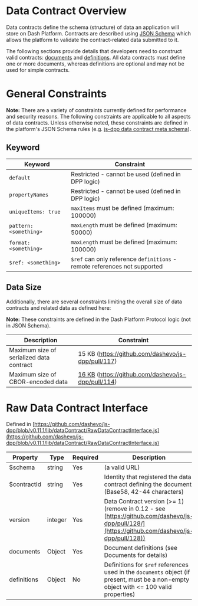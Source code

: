 # Data Contract Overview

Data contracts define the schema (structure) of data an application will store on Dash Platform. Contracts are described using [JSON Schema](https://json-schema.org/understanding-json-schema/) which allows the platform to validate the contract-related data submitted to it.

The following sections provide details that developers need to construct valid contracts: [documents](document#document-overview) and [definitions](#document#definition-overview). All data contracts must define one or more documents, whereas definitions are optional and may not be used for simple contracts.

# General Constraints

**Note:** There are a variety of constraints currently defined for performance and security reasons. The following constraints are applicable to all aspects of data contracts. Unless otherwise noted, these constraints are defined in the platform's JSON Schema rules (e.g. [js-dpp data contract meta schema](https://github.com/dashevo/js-dpp/blob/v0.11.1/schema/meta/data-contract.json)).

## Keyword

| Keyword | Constraint |
| - | - |
| `default` | Restricted - cannot be used (defined in DPP logic) |
| `propertyNames` | Restricted - cannot be used (defined in DPP logic) |
| `uniqueItems: true` | `maxItems` must be defined (maximum: 100000) |
| `pattern: <something>` | `maxLength` must be defined (maximum: 50000) |
| `format: <something>` | `maxLength` must be defined (maximum: 100000) |
| `$ref: <something>` | `$ref` can only reference `definitions` - <br> remote references not supported |

## Data Size
Additionally, there are several constraints limiting the overall size of data contracts and related data as defined here:

**Note:** These constraints are defined in the Dash Platform Protocol logic (not in JSON Schema).

| Description | Constraint |
| - | - |
| Maximum size of serialized data contract | 15 KB (https://github.com/dashevo/js-dpp/pull/117) |
| Maximum size of CBOR-encoded data | [16 KB](https://github.com/dashevo/js-dpp/blob/v0.11.1/lib/util/serializer.js#L5) (https://github.com/dashevo/js-dpp/pull/114) |




# Raw Data Contract Interface

Defined in [https://github.com/dashevo/js-dpp/blob/v0.11.1/lib/dataContract/RawDataContractInterface.js](https://github.com/dashevo/js-dpp/blob/v0.11.1/lib/dataContract/RawDataContractInterface.js)

| Property | Type | Required | Description |
| - | - | - | - |
| $schema | string | Yes  | (a valid URL)
| $contractId | string | Yes | Identity that registered the data contract defining the document (Base58, 42-44 characters) |
| version | integer | Yes | Data Contract version (>= 1) (remove in 0.12 - see [https://github.com/dashevo/js-dpp/pull/128/](https://github.com/dashevo/js-dpp/pull/128)) |
| documents | Object | Yes | Document definitions (see Documents for details) |
| definitions | Object | No | Definitions for `$ref` references used in the `documents` object (if present, must be a non-empty object with <= 100 valid properties) |

